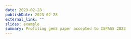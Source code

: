 ```yaml
---
date: 2023-02-28
publishDate: 2023-02-28
external_link: ""
slides: example
summary: Profiling gem5 paper accepted to ISPASS 2023
---
```

